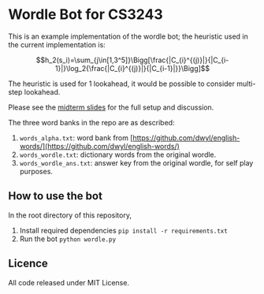 # Wordle Bot for CS3243

This is an example implementation of the wordle bot; the heuristic used in the current implementation is:

$$h_2(s_i)=\sum_{j\in[1,3^5]}\Bigg[\frac{|C_{i}^{(j)}|}{|C_{i-1}|}\log_2{\frac{|C_{i}^{(j)}|}{|C_{i-1}|}}\Bigg]$$

The heuristic is used for $1$ lookahead, it would be possible to consider multi-step lookahead.

Please see the [midterm slides](https://www.eric-han.com/teaching/AY2122S2/CS3243/Midterm_Tutorial_Slides.pdf) for the full setup and discussion.

The three word banks in the repo are as described:

1. `words_alpha.txt`: word bank from [https://github.com/dwyl/english-words/](https://github.com/dwyl/english-words/)
1. `words_wordle.txt`: dictionary words from the original wordle.
1. `words_wordle_ans.txt`: answer key from the original wordle, for self play purposes.

## How to use the bot

In the root directory of this repository,

1. Install required dependencies `pip install -r requirements.txt`
1. Run the bot `python wordle.py`

## Licence

All code released under MIT License.